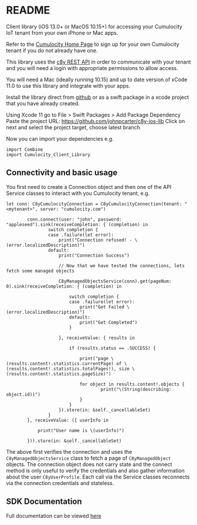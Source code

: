 # README #

Client library (iOS 13.0+ or MacOS 10.15+) for accessing your Cumulocity IoT tenant from your own iPhone or Mac apps.

Refer to the [Cumulocity Home Page](https://www.softwareag.cloud/site/product/cumulocity-iot.html) to sign up for your own Cumulocity tenant if you do not already have one.

This library uses the [c8y REST API](https://cumulocity.com/guides/reference/rest-implementation/) in order to communicate with your tenant and you will need a login with appropriate permissions to allow access.

You will need a Mac (ideally running 10.15) and up to date version of xCode 11.0 to use this library and integrate with your apps.

Install the library direct from [github]() or as a swift package in a xcode project that you have already created.

Using Xcode 11 go to File > Swift Packages > Add Package Dependency
Paste the project URL: https://github.com/johnpcarter/c8y-ios-lib
Click on next and select the project target, choose latest branch

Now you can import your dependencies e.g.
```
import Combine
import Cumulocity_Client_Library
```

## Connectivity and basic usage ##

You first need to create a Connection object and then one of the API Service classes to interact with you Cumulocity tenant, e.g.

```
let conn: C8yCumulocityConnection = C8yCumulocityConnection(tenant: "<mytenant>", server: "cumulocity.com")

		conn.connect(user: "john", password: "appleseed").sink(receiveCompletion: { (completion) in
				switch completion {
				case .failure(let error):
					print("Connection refused! - \(error.localizedDescription)")
				default:
					print("Connection Success")
					
					// Now that we have tested the connections, lets fetch some managed objects
					
					C8yManagedObjectsService(conn).get(pageNum: 0).sink(receiveCompletion: { (completion) in
					
						switch completion {
						case .failure(let error):
							print("Get Failed \(error.localizedDescription)")
						default:
							print("Get Completed")
						}
						
					}, receiveValue: { results in
					
						if (results.status == .SUCCESS) {
					
							print("page \(results.content!.statistics.currentPage) of \(results.content!.statistics.totalPages!), size \(results.content!.statistics.pageSize)")
					
							for object in results.content!.objects {
									print("\(String(describing: object.id))")
							}
						}
					}).store(in: &self._cancellableSet)
				}
		}, receiveValue: ({ userInfo in
			
			print("User name is \(userInfo)")
			
		})).store(in: &self._cancellableSet)
```

The above first verifies the connection and uses the `C8yManagedObjectsService` class to fetch a page of `C8yManagedObject` objects. The connection object does not carry state and
the connect method is only useful to verify the credentials and also gather information about the user `C8yUserProfile`. Each call via the Service classes reconnects via the connection
credentials and stateless.

## SDK Documentation ##

Full documentation can be viewed [here](https://raw.githack.com/johnpcarter/c8y-ios-lib/master/docs/out/index.html)